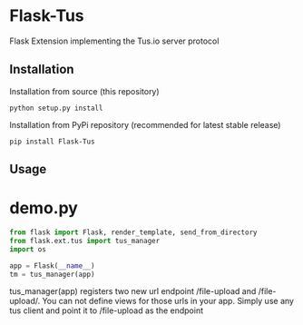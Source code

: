 # Flask-Tus
Flask Extension implementing the Tus.io server protocol

## Installation

Installation from source (this repository)

```
python setup.py install
```

Installation from PyPi repository (recommended for latest stable release)

```
pip install Flask-Tus
```

## Usage

# demo.py

```python
from flask import Flask, render_template, send_from_directory
from flask.ext.tus import tus_manager
import os

app = Flask(__name__)
tm = tus_manager(app)
```

tus_manager(app) registers two new url endpoint /file-upload and /file-upload/<resource>.  You can not define views for those
urls in your app.  Simply use any tus client and point it to  /file-upload as the endpoint
